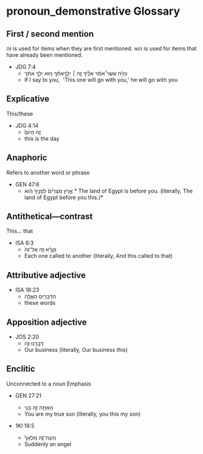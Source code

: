# pronoun_demonstrative Glossary
## First / second mention
זה is used for items when they are first mentioned. 
הוא is used for items that have already been mentioned.
* JDG 7:4
    * וְהָיָ֡ה אֲשֶׁר֩ אֹמַ֨ר אֵלֶ֜יךָ זֶ֣ה ׀ יֵלֵ֣ךְאִתָּ֗ךְ ה֚וּא יֵלֵ֣ךְ אִתָּ֔ךְ 
    * If I say to you,  'This one will go with you,' he will go with you 

## Explicative
This/these
* JDG 4:14
    * זֶ֤ה הַיּוֹם֙ 
    * this is the day 

## Anaphoric
Refers to another word or phrase
* GEN 47:6
    * אֶ֤רֶץ מִצְרַ֙יִם֙ לְפָנֶ֣יךָ הִ֔וא *
     The land of Egypt is before you. (literally, The land of Egypt before you this.)*

## Antithetical—contrast
This… that
* ISA 6:3
    * וְקָרָ֨א זֶ֤ה אֶל־זֶה֙ 
    * Each one called to another (literally, And this called to that) 	

## Attributive adjective
* ISA 18:23
    * הַדְּבָרִ֖ים הָאֵ֑לֶּה 
    * these words

## Apposition adjective
* JOS 2:20
    * דְּבָרֵ֣נוּ זֶ֑ה 
    * Our business (literally, Our business this)

## Enclitic
Unconnected to a noun
    Emphasis
* GEN 27:21
    * הַֽאַתָּ֥ה זֶ֛ה בְּנִ֥י 
    * You are my true son (literally, you this my son)

* 1KI 19:5
    * וְהִנֵּֽה־זֶ֤ה מַלְאָךְ֙ 
    * Suddenly an angel 